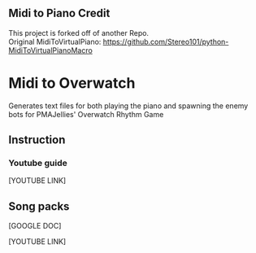 ## Midi to Piano Credit

This project is forked off of another Repo.<br/>
Original MidiToVirtualPiano: https://github.com/Stereo101/python-MidiToVirtualPianoMacro

# Midi to Overwatch

Generates text files for both playing the piano and spawning the enemy bots for PMAJellies' Overwatch Rhythm Game

## Instruction

### Youtube guide

[YOUTUBE LINK]

## Song packs

[GOOGLE DOC]

[YOUTUBE LINK]
